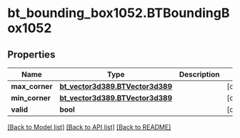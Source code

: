 # bt_bounding_box1052.BTBoundingBox1052

## Properties
Name | Type | Description | Notes
------------ | ------------- | ------------- | -------------
**max_corner** | [**bt_vector3d389.BTVector3d389**](BTVector3d389.md) |  | [optional] 
**min_corner** | [**bt_vector3d389.BTVector3d389**](BTVector3d389.md) |  | [optional] 
**valid** | **bool** |  | [optional] 

[[Back to Model list]](../README.md#documentation-for-models) [[Back to API list]](../README.md#documentation-for-api-endpoints) [[Back to README]](../README.md)


